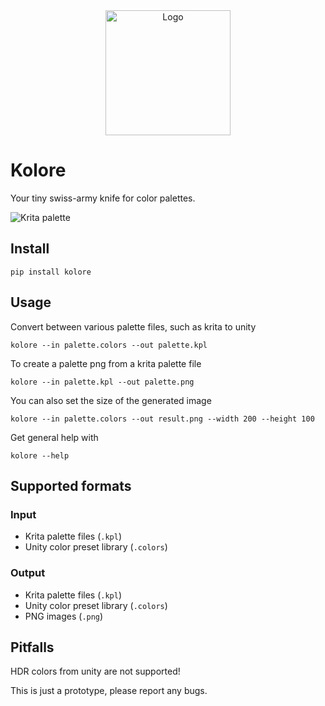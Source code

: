 <div align="center">
    <a href="https://pypi.org/project/kolore/" target="_blank" rel="noopener noreferrer">
        <img width="200" src="https://gitlab.com/AlvarBer/kolore/-/raw/master/radical_180.png" alt="Logo">
    </a>
</div>

# Kolore

Your tiny swiss-army knife for color palettes.

![Krita palette](https://gitlab.com/AlvarBer/kolore/-/raw/master/palette_demo.png)

## Install

`pip install kolore`

## Usage

Convert between various palette files, such as krita to unity

`kolore --in palette.colors --out palette.kpl`

To create a palette png from a krita palette file

`kolore --in palette.kpl --out palette.png`

You can also set the size of the generated image

`kolore --in palette.colors --out result.png --width 200 --height 100`

Get general help with

`kolore --help`

## Supported formats

### Input

* Krita palette files (`.kpl`)
* Unity color preset library (`.colors`)

### Output

* Krita palette files (`.kpl`)
* Unity color preset library (`.colors`)
* PNG images (`.png`)

## Pitfalls

HDR colors from unity are not supported!

This is just a prototype, please report any bugs.
